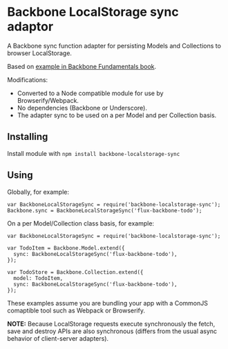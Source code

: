 # Backbone LocalStorage sync adaptor

A Backbone sync function adapter for persisting Models and Collections to
browser LocalStorage.

Based on [example in Backbone Fundamentals
book](https://github.com/addyosmani/backbone-fundamentals/blob/gh-pages/practicals/modular-todo-app/js/libs/backbone/localstorage.js).

Modifications:

- Converted to a Node compatible module for use by Browserify/Webpack.
- No dependencies (Backbone or Underscore).
- The adapter sync to be used on a per Model and per Collection basis.


## Installing
Install module with `npm install backbone-localstorage-sync`


## Using
Globally, for example:

    var BackboneLocalStorageSync = require('backbone-localstorage-sync');
    Backbone.sync = BackboneLocalStorageSync('flux-backbone-todo');

On a per Model/Collection class basis, for example:

    var BackboneLocalStorageSync = require('backbone-localstorage-sync');

    var TodoItem = Backbone.Model.extend({
      sync: BackboneLocalStorageSync('flux-backbone-todo'),
    });

    var TodoStore = Backbone.Collection.extend({
      model: TodoItem,
      sync: BackboneLocalStorageSync('flux-backbone-todo'),
    });

These examples assume you are bundling your app with a CommonJS comaptible tool such as Webpack or Browserify.

**NOTE:** Because LocalStorage requests execute synchronously the fetch, save
and destroy APIs are also synchronous (differs from the usual async behavior of
client-server adapters).

